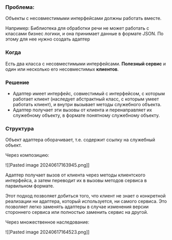 ### Проблема:
Объекты с несовместимыми интерфейсами должны работать вместе.

Например: Библиотека для обработки речи не может работать с классами бизнес логики, и она принимает данные в формате JSON. По этому для нее нужно создать адаптер

### Когда
Есть два класса с несовместимыми интерфейсами. **Полезный сервис** и один или несколько его несовместимых **клиентов**.


### Решение
- Адаптер имеет интерфейс, совместимый с интерфейсом, с которым работает клиент (наследует абстрактный класс, с которым умеет работать клиент), и внутри вызывает методы служебного объекта.
- Адаптер получает эти вызовы от клиента и перенаправляет их служебному объекту, в формате понятному служебному объекту.


### Структура
Объект адаптера оборачивает, т.е. содержит ссылку на служебный объект.

Через композицию:

![[Pasted image 20240617163945.png]]

Адаптер получает вызов от клиента через методы клиентского интерфейса, а затем переводит их в вызовы методов сервиса в парвильном формате. 

Этот подход позволяет добиться того, что клиент не знает о конкретной реализации ни адаптера, который используется, ни самого сервиса. Это позволяет легко заменять адаптеры в случае изменения версии стороннего сервиса или полностью заменить сервис на другой.


Через множественное наследование:

![[Pasted image 20240617164523.png]]